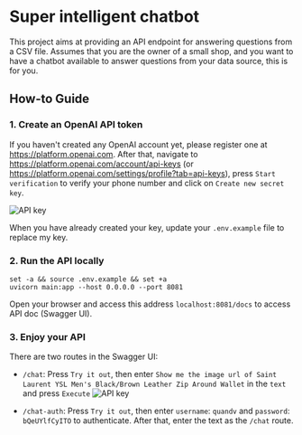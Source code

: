 # Super intelligent chatbot

This project aims at providing an API endpoint for answering questions from a CSV file.
Assumes that you are the owner of a small shop, and you want to have a chatbot available 
to answer questions from your data source, this is for you.

## How-to Guide

### 1. Create an OpenAI API token

If you haven't created any OpenAI account yet, please register one at https://platform.openai.com. After that, navigate to https://platform.openai.com/account/api-keys (or https://platform.openai.com/settings/profile?tab=api-keys), press `Start verification` to verify your phone number and click on `Create new secret key`.

![API key](chatgpt.png)

When you have already created your key, update your `.env.example` file to replace my key.

### 2. Run the API locally

```shell
set -a && source .env.example && set +a
uvicorn main:app --host 0.0.0.0 --port 8081
```

Open your browser and access this address `localhost:8081/docs` to access API doc (Swagger UI).

### 3. Enjoy your API

There are two routes in the Swagger UI:

- `/chat`: Press `Try it out`, then enter `Show me the image url of Saint Laurent YSL Men's Black/Brown Leather Zip Around Wallet` in the `text` and press `Execute`
![API key](chat.png)

- `/chat-auth`: Press `Try it out`, then enter `username`: `quandv` and `password`: `bQeUYlfCyITO` to authenticate.
After that, enter the text as the `/chat` route.